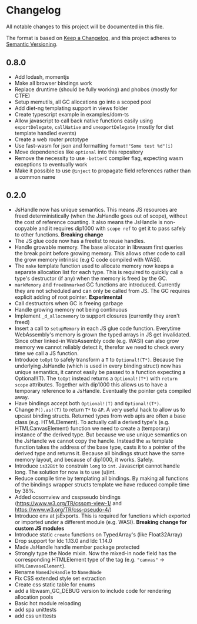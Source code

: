 # Changelog

All notable changes to this project will be documented in this file.

The format is based on [Keep a Changelog](https://keepachangelog.com/en/1.0.0/),
and this project adheres to [Semantic Versioning](https://semver.org/spec/v2.0.0.html).

## 0.8.0

- Add lodash, momentjs
- Make all browser bindings work
- Replace druntime (should be fully working) and phobos (mostly for CTFE)
- Setup memutils, all GC allocations go into a scoped pool
- Add diet-ng templating support in views folder
- Create typescript example in examples/dom-ts
- Allow javascript to call back native functions easily using `exportDelegate`, `callNative` and `unexportDelegate` (mostly for diet template handled events)
- Create a web router prototype
- Use fast-wasm for json and formatting `format!"Some test %d"(i)`
- Move dependencies like `optional` into this repository
- Remove the necessity to use `-betterC` compiler flag, expecting wasm exceptions to eventually work
- Make it possible to use `@inject` to propagate field references rather than a common name

## 0.2.0

- JsHandle now has unique semantics. This means JS resources are freed deterministically (when the JsHandle goes out of scope), without the cost of reference counting. It also means the JsHandle is non-copyable and it requires dip1000 with `scope ref` to get it to pass safely to other functions. **Breaking change**
- The JS glue code now has a freelist to reuse handles.
- Handle growable memory. The base allocator in libwasm first queries the break point before growing memory. This allows other code to call the grow memory intrinsic (e.g C code compiled with WASI).
- The `make` template function used to allocate memory now keeps a separate allocation list for each type. This is required to quickly call a type's destructor (if any) when the memory is freed by the GC.
- `markMemory` and `freeUnmarked` GC functions are introduced. Currently they are not scheduled and can only be called from JS. The GC requires explicit adding of root pointer. **Experimental**
- Call destructors when GC is freeing garbage
- Handle growing memory not being continuous
- Implement `_d_allocmemory` to support closures (currently they aren't freed)
- Insert a call to `setupMemory` in each JS glue code function. Everytime WebAssembly's memory is grown the typed arrays in JS get invalidated. Since other linked-in WebAssembly code (e.g. WASI) can also grow memory we cannot reliably detect it, therefor we need to check every time we call a JS function.
- Introduce `toOpt` to safely transform a `T` to `Optional!(T*)`. Because the underlying JsHandle (which is used in every binding struct) now has unique semantics, it cannot easily be passed to a function expecting a Optional!(T). The `toOpt` instead returns a `Optional!(T*)` with `return scope` attributes. Together with dip1000 this allows us to have a temporary reference to a JsHandle. Eventually the pointer gets compiled away.
- Have bindings accept both `Optional!(T)` and `Optional!(T*)`.
- Change `P().as!(T)` to return `T*` to `&P`. A very useful hack to allow us to upcast binding structs. Returned types from web apis are often a base class (e.g. HTMLElement). To actually call a derived type's (e.g. HTMLCanvasElement) function we need to create a (temporary) instance of the derived type. But because we use unique semantics on the JsHandle we cannot copy the handle. Instead the `as` template function takes the address of the base type, casts it to a pointer of the derived type and returns it. Because all bindings struct have the same memory layout, and because of dip1000, it works. Safely.
- Introduce `is32Bit` to constrain `long` to `int`. Javascript cannot handle long. The solution for now is to use (u)int.
- Reduce compile time by templating all bindings. By making all functions of the bindings wrapper structs template we have reduced compile time by 38%.
- Added ccsomview and csspseudo bindings (https://www.w3.org/TR/cssom-view-1/ and https://www.w3.org/TR/css-pseudo-4/)
- Introduce env at jsExports. This is required for functions which exported or imported under a different module (e.g. WASI). **Breaking change for custom JS modules**
- Introduce static `create` functions on TypedArray's (like Float32Array)
- Drop support for ldc 1.13.0 and ldc 1.14.0
- Made JsHandle handle member package protected
- Strongly type the Node mixin. Now the mixed-in node field has the corresponding HTMLElement type of the tag (e.g. `"canvas"` -> `HTMLCanvaseElement`).
- Rename `NamedJsHandle` to `NamedNode`
- Fix CSS extended style set extraction
- Create css static table for enums
- add a libwasm_GC_DEBUG version to include code for rendering allocation pools
- Basic hot module reloading
- add spa unittests
- add css unittests
